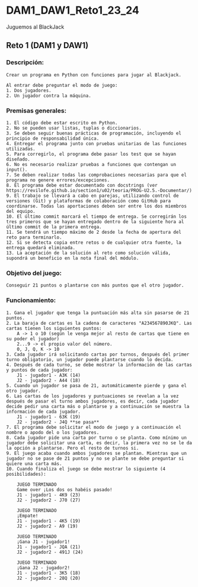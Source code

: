 # DAM1_DAW1_Reto1_23_24
Juguemos al BlackJack

## Reto 1 (DAM1 y DAW1)

### Descripción:
```
Crear un programa en Python con funciones para jugar al Blackjack.

Al entrar debe preguntar el modo de juego:
1. Dos jugadores.
2. Un jugador contra la máquina.
```

### Premisas generales:
```
1. El código debe estar escrito en Python.
2. No se pueden usar listas, tuplas o diccionarios.
3. Se deben seguir buenas prácticas de programación, incluyendo el principio de responsabilidad única.
4. Entregar el programa junto con pruebas unitarias de las funciones utilizadas.
5. Para corregirlo, el programa debe pasar los test que se hayan diseñado.
6. No es necesario realizar pruebas a funciones que contengan un input().
7. Se deben realizar todas las comprobaciones necesarias para que el programa no genere errores/excepciones.
8. El programa debe estar documentado con docstrings (ver https://revilofe.github.io/section1/u02/teoria/PROG-U2.5.-Documentar/)
9. El trabajo se llevará a cabo en parejas, utilizando control de versiones (Git) y plataformas de colaboración como GitHub para coordinarse. Todas las aportaciones deben ser entre los dos miembros del equipo.
10. El último commit marcará el tiempo de entrega. Se corregirán los tres primeros que se hayan entregado dentro de la siguiente hora al último commit de la primera entrega.
11. Se tendrá un tiempo máximo de 2 desde la fecha de apertura del reto para terminarlo.
12. Si se detecta copia entre retos o de cualquier otra fuente, la entrega quedará eliminada.
13. La aceptación de la solución al reto como solución válida, supondrá un beneficio en la nota final del módulo.
```

### Objetivo del juego:
	Conseguir 21 puntos o plantarse con más puntos que el otro jugador.

### Funcionamiento:
	1. Gana el jugador que tenga la puntuación más alta sin pasarse de 21 puntos.
	2. La baraja de cartas es la cadena de caracteres "A234567890JKQ". Las cartas tienen los siguientes puntos:
		A -> 1 o 10 (según le venga mejor al resto de cartas que tiene en su poder el jugador)
		2...9 -> el propio valor del número.
		0, J, Q, K -> 10
	3. Cada jugador irá solicitando cartas por turnos, después del primer turno obligatorio, un jugador puede plantarse cuando lo decida.
	4. Después de cada turno, se debe mostrar la información de las cartas y puntos de cada jugador:
		J1 - jugador1 - A3K (14)
		J2 - jugador2 - A44 (18)
	5. Cuando un jugador se pasa de 21, automáticamente pierde y gana el otro jugador.
	6. Las cartas de los jugadores y puntuaciones se revelan a la vez después de pasar el turno ambos jugadores, es decir, cada jugador decide pedir una carta más o plantarse y a continuación se muestra la información de cada jugador.
		J1 - jugador1 - 63K (19)
		J2 - jugador2 - J4Q **se pasa**
	7. El programa debe solicitar el modo de juego y a continuación el nombre o apodo del o los jugadores.
	8. Cada jugador pide una carta por turno o se planta. Como mínimo un jugador debe solicitar una carta, es decir, la primera vez no se le da la opción a plantarse. Pero el resto de turnos si.
	9. El juego acaba cuando ambos jugadores se plantan. Mientras que un jugador no se pase de 21 puntos y no se plante se debe preguntar si quiere una carta más.
	10. Cuando finaliza el juego se debe mostrar lo siguiente (4 posibilidades):

		JUEGO TERMINADO
		Game over ¡Los dos os habéis pasado!
		J1 - jugador1 - 4K9 (23)
		J2 - jugador2 - J70 (27)

		JUEGO TERMINADO
		¡Empate!
		J1 - jugador1 - 4K5 (19)
		J2 - jugador2 - A9 (19)
    
		JUEGO TERMINADO
		¡Gana J1 - jugador1!
		J1 - jugador1 - JQA (21)
		J2 - jugador2 - 491J (24)

		JUEGO TERMINADO
		¡Gana J2 - jugador2!
		J1 - jugador1 - 3K5 (18)
		J2 - jugador2 - 28Q (20)

